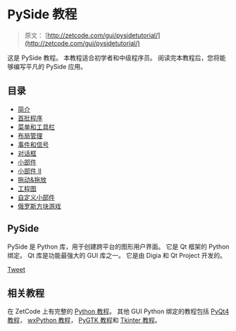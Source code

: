 # PySide 教程

> 原文： [http://zetcode.com/gui/pysidetutorial/](http://zetcode.com/gui/pysidetutorial/)

这是 PySide 教程。 本教程适合初学者和中级程序员。 阅读完本教程后，您将能够编写平凡的 PySide 应用。

## 目录



*   [简介](introduction/)
*   [首批程序](firstprograms/)
*   [菜单和工具栏](menusandtoolbars/)
*   [布局管理](layoutmanagement/)
*   [事件和信号](eventsandsignals/)
*   [对话框](dialogs/)
*   [小部件](widgets/)
*   [小部件 II](widgets2/)
*   [拖动&拖放](dragdrop/)
*   [工程图](drawing/)
*   [自定义小部件](customwidgets/)
*   [俄罗斯方块游戏](thetetrisgame/)



## PySide

PySide 是 Python 库，用于创建跨平台的图形用户界面。 它是 Qt 框架的 Python 绑定。 Qt 库是功能最强大的 GUI 库之一。 它是由 Digia 和 Qt Project 开发的。

[Tweet](https://twitter.com/share) 

## 相关教程

在 ZetCode 上有完整的 [Python 教程](/lang/python/)。 其他 GUI Python 绑定的教程包括 [PyQt4 教程](/gui/pyqt4/)， [wxPython 教程](/wxpython/)， [PyGTK 教程](/gui/pygtk/)和 [Tkinter 教程](/tkinter/)。